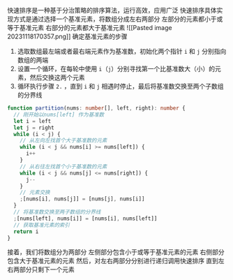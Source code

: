 快速排序是一种基于分治策略的排序算法，运行高效，应用广泛
快速排序具体实现方式是通过选择一个基准元素，将数组分成左右两部分 左部分的元素都小于或等于基准元素 右部分的元素都大于基准元素
![[Pasted image 20231118170357.png]]
确定基准元素的步骤
1. 选取数组最左端或者最右端元素作为基准数，初始化两个指针 `i` 和 `j` 分别指向数组的两端
2. 设置一个循环，在每轮中使用 `i`（`j`）分别寻找第一个比基准数大（小）的元素，然后交换这两个元素
3. 循环执行步骤 `2.` ，直到 `i` 和 `j` 相遇时停止，最后将基准数交换至两个子数组的分界线
```typescript
function partition(nums: number[], left, right): number {
  // 刚开始以nums[left] 作为基准数
  let i = left
  let j = right
  while (i < j) {
    // 从左向左找首个大于基准数的元素
    while (i < j && nums[i] >= nums[left]) {
      i++
    }
    // 从右往左找首个小于基准数的元素
    while (i < j && nums[j] <= nums[right]) {
      j--
    }
    // 元素交换
    ;[nums[i], nums[j]] = [nums[j], nums[i]]
  }
  // 将基准数交换至两子数组的分界线
  ;[nums[left], nums[i]] = [nums[i], nums[left]]
  // 获取基准元素的索引
  return i
}
```
接着，我们将数组分为两部分 左侧部分包含小于或等于基准元素的元素 右侧部分包含大于基准元素的元素
然后，对左右两部分分别进行递归调用快速排序 直到左右两部分只剩下一个元素
```typescript

```